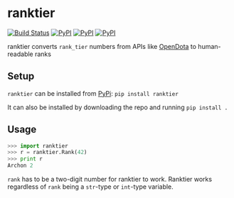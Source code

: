ranktier
========
[![Build Status](https://travis-ci.org/marcusmunch/ranktier.svg?branch=master)](https://travis-ci.org/marcusmunch/ranktier)
[![PyPI](https://img.shields.io/pypi/v/ranktier.svg)](https://pypi.python.org/pypi/ranktier)
[![PyPI](https://img.shields.io/pypi/pyversions/ranktier.svg)](https://pypi.python.org/pypi/ranktier)
[![PyPI](https://img.shields.io/pypi/l/ranktier.svg)](https://pypi.python.org/pypi/ranktier)

ranktier converts `rank_tier` numbers from APIs like [OpenDota](https://OpenDota.com) to human-readable ranks

Setup
-----
`ranktier` can be installed from [PyPi](https://pypi.python.org/pypi):
`pip install ranktier`

It can also be installed by downloading the repo and running `pip install .`

Usage
-----
```python
>>> import ranktier
>>> r = ranktier.Rank(42)
>>> print r
Archon 2
```

`rank` has to be a two-digit number for ranktier to work. Ranktier works regardless of `rank` being a `str`-type or `int`-type variable.
